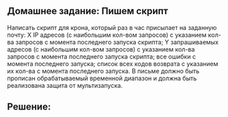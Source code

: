 ## Домашнее задание: Пишем скрипт
Написать скрипт для крона, который раз в час присылает на заданную почту:
X IP адресов (с наибольшим кол-вом запросов) с указанием кол-ва запросов c момента последнего запуска скрипта;
Y запрашиваемых адресов (с наибольшим кол-вом запросов) с указанием кол-ва запросов c момента последнего запуска скрипта;
все ошибки c момента последнего запуска;
список всех кодов возврата с указанием их кол-ва с момента последнего запуска.
В письме должно быть прописан обрабатываемый временной диапазон и должна быть реализована защита от мультизапуска.
## Решение:
